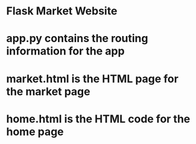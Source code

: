 ﻿# Flask Market Website

# app.py contains the routing information for the app
# market.html is the HTML page for the market page
# home.html is the HTML code for the home page
